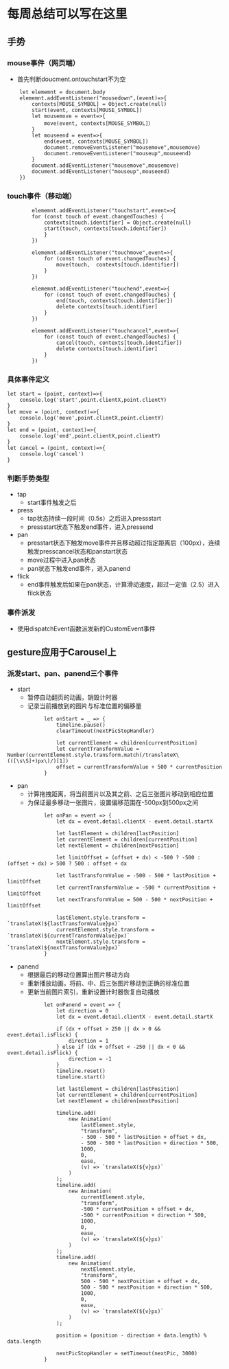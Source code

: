 # 每周总结可以写在这里

## 手势
### mouse事件（网页端）
- 首先判断doucment.ontouchstart不为空
``` 
    let elememnt = document.body
    elememnt.addEventListener("mousedown",(event)=>{
        contexts[MOUSE_SYMBOL] = Object.create(null)
        start(event, contexts[MOUSE_SYMBOL])
        let mousemove = event=>{
            move(event, contexts[MOUSE_SYMBOL]）
        }
        let mouseend = event=>{
            end(event, contexts[MOUSE_SYMBOL])
            document.removeEventListener("mousemove",mousemove)
            document.removeEventListener("mouseup",mouseend)
        }
        document.addEventListener("mousemove",mousemove)
        document.addEventListener("mouseup",mouseend)
    })
```

### touch事件（移动端）
```
        elememnt.addEventListener("touchstart",event=>{
        for (const touch of event.changedTouches) {
            contexts[touch.identifier] = Object.create(null)
            start(touch, contexts[touch.identifier])
            }
        })

        elememnt.addEventListener("touchmove",event=>{
            for (const touch of event.changedTouches) {
                move(touch,  contexts[touch.identifier])
            }
        })

        elememnt.addEventListener("touchend",event=>{
            for (const touch of event.changedTouches) {
                end(touch, contexts[touch.identifier])
                delete contexts[touch.identifier]
            }
        })

        elememnt.addEventListener("touchcancel",event=>{
            for (const touch of event.changedTouches) {
                cancel(touch, contexts[touch.identifier])
                delete contexts[touch.identifier]
            }
        })
```  

### 具体事件定义
```
let start = (point, context)=>{
    console.log('start',point.clientX,point.clientY)
}
let move = (point, context)=>{
    console.log('move',point.clientX,point.clientY)
}
let end = (point, context)=>{
    console.log('end',point.clientX,point.clientY)
}
let cancel = (point, context)=>{
    console.log('cancel')
}
```
### 判断手势类型
- tap
    - start事件触发之后
- press
    - tap状态持续一段时间（0.5s）之后进入pressstart
    - pressstart状态下触发end事件，进入pressend
- pan
    - presstart状态下触发move事件并且移动超过指定距离后（100px），连续触发presscancel状态和panstart状态
    - move过程中进入pan状态
    - pan状态下触发end事件，进入panend
- flick
    - end事件触发后如果在pan状态，计算滑动速度，超过一定值（2.5）进入filck状态

### 事件派发

- 使用dispatchEvent函数派发新的CustomEvent事件

## gesture应用于Carousel上

### 派发start、pan、panend三个事件

- start
    - 暂停自动翻页的动画，销毁计时器
    - 记录当前播放到的图片与标准位置的偏移量
```
            let onStart = _ => {
                timeline.pause()
                clearTimeout(nextPicStopHandler)

                let currentElement = children[currentPosition]
                let currentTransformValue = Number(currentElement.style.transform.match(/translateX\(([\s\S]+)px\)/)[1]) 
                offset = currentTransformValue + 500 * currentPosition
            }
```

- pan
    - 计算拖拽距离，将当前图片以及其之前、之后三张图片移动到相应位置
    - 为保证最多移动一张图片，设置偏移范围在-500px到500px之间
```
            let onPan = event => {
				let dx = event.detail.clientX - event.detail.startX

                let lastElement = children[lastPosition]
                let currentElement = children[currentPosition]
				let nextElement = children[nextPosition]
				
				let limitOffset = (offset + dx) < -500 ? -500 : (offset + dx) > 500 ? 500 : offset + dx

                let lastTransformValue = -500 - 500 * lastPosition + limitOffset
                let currentTransformValue = -500 * currentPosition + limitOffset
                let nextTransformValue = 500 - 500 * nextPosition + limitOffset

                lastElement.style.transform = `translateX(${lastTransformValue}px)`
                currentElement.style.transform = `translateX(${currentTransformValue}px)`
                nextElement.style.transform = `translateX(${nextTransformValue}px)`
			}
```

- panend
    - 根据最后的移动位置算出图片移动方向
    - 重新播放动画，将前、中、后三张图片移动到正确的标准位置
    - 更新当前图片索引，重新设置计时器恢复自动播放
```
			let onPanend = event => {
				let direction = 0
				let dx = event.detail.clientX - event.detail.startX

				if (dx + offset > 250 || dx > 0 && event.detail.isFlick) {
					direction = 1
				} else if (dx + offset < -250 || dx < 0 && event.detail.isFlick) {
					direction = -1
				}
				timeline.reset()
				timeline.start()

				let lastElement = children[lastPosition]
                let currentElement = children[currentPosition]
                let nextElement = children[nextPosition]

				timeline.add(
					new Animation(
						lastElement.style,
						"transform",
						- 500 - 500 * lastPosition + offset + dx,
						- 500 - 500 * lastPosition + direction * 500,
						1000,
						0,
						ease,
						(v) => `translateX(${v}px)`
					)
				);
				timeline.add(
					new Animation(
						currentElement.style,
						"transform",
						-500 * currentPosition + offset + dx,
						-500 * currentPosition + direction * 500,
						1000,
						0,
						ease,
						(v) => `translateX(${v}px)`
					)
				);
				timeline.add(
					new Animation(
						nextElement.style,
						"transform",
						500 - 500 * nextPosition + offset + dx,
						500 - 500 * nextPosition + direction * 500,
						1000,
						0,
						ease,
						(v) => `translateX(${v}px)`
					)
				);

				position = (position - direction + data.length) % data.length

				nextPicStopHandler = setTimeout(nextPic, 3000)
			}
```

